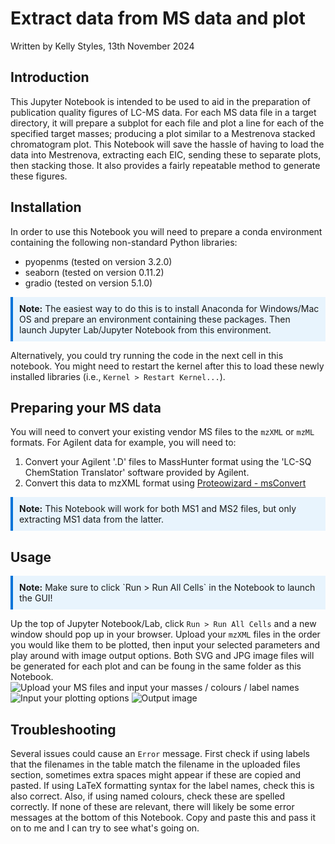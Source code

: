 # Extract data from MS data and plot
Written by Kelly Styles, 13th November 2024

## Introduction
This Jupyter Notebook is intended to be used to aid in the preparation of publication quality figures of LC-MS data. 
For each MS data file in a target directory, it will prepare a subplot for each file and plot a line for each of the 
specified target masses; producing a plot similar to a Mestrenova stacked chromatogram plot. This Notebook will save the 
hassle of having to load the data into Mestrenova, extracting each EIC, sending these to separate plots, then stacking those. 
It also provides a fairly repeatable method to generate these figures.

## Installation
In order to use this Notebook you will need to prepare a conda environment containing the following non-standard Python libraries:
- pyopenms (tested on version 3.2.0)
- seaborn (tested on version 0.11.2)
- gradio (tested on version 5.1.0)

<div style="border-left: 4px solid #0074D9; padding: 10px; background-color: #E8F4FD;">
<b>Note:</b> The easiest way to do this is to install Anaconda for Windows/Mac OS and 
  prepare an environment containing these packages. Then launch Jupyter Lab/Jupyter Notebook from this environment.
</div>

Alternatively, you could try running the code in the next cell in this notebook. You might need to restart the kernel after this 
to load these newly installed libraries (i.e., `Kernel > Restart Kernel...`).

## Preparing your MS data

You will need to convert your existing vendor MS files to the `mzXML` or `mzML` formats. 
For Agilent data for example, you will need to:
1. Convert your Agilent '.D' files to MassHunter format using the 'LC-SQ ChemStation Translator' software provided by Agilent.
2. Convert this data to mzXML format using [Proteowizard - msConvert](https://proteowizard.sourceforge.io/download.html)

<div style="border-left: 4px solid #0074D9; padding: 10px; background-color: #E8F4FD;">
<b>Note:</b> This Notebook will work for both MS1 and MS2 files, but only extracting MS1 data from the latter.
</div>

## Usage

<div style="border-left: 4px solid #0074D9; padding: 10px; background-color: #E8F4FD;">
<b>Note:</b> Make sure to click `Run > Run All Cells` in the Notebook to launch the GUI!
</div>

Up the top of Jupyter Notebook/Lab, click `Run > Run All Cells` and a new window should pop up in your browser. Upload your `mzXML` 
files in the order you would like them to be plotted, then input your selected parameters and play around with image output options. 
Both SVG and JPG image files will be generated for each plot and can be foung in the same folder as this Notebook.
![Upload your MS files and input your masses / colours / label names](https://github.com/user-attachments/assets/c1e7db32-d781-4c5b-9c62-f2a2fbf33722)
![Input your plotting options](https://github.com/user-attachments/assets/e5f21bc1-8295-427d-b566-f0f21e942d2d)
![Output image](https://github.com/user-attachments/assets/18b208df-bc27-4bcb-9e8f-3c2f6a026fab)

## Troubleshooting
Several issues could cause an `Error` message. First check if using labels that the filenames in the table match the filename in the 
uploaded files section, sometimes extra spaces might appear if these are copied and pasted. If using LaTeX formatting syntax for the 
label names, check this is also correct. Also, if using named colours, check these are spelled correctly. If none of these are relevant, 
there will likely be some error messages at the bottom of this Notebook. Copy and paste this and pass it on to me and I can try to see 
what's going on.

